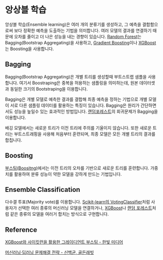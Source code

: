 # 앙상블 학습

앙상블 학습(Ensemble learning)은 여러 개의 분류기를 생성하고, 그 예측을 결합함으로써 보다 정확한 예측을 도출하는 기법을 의미합니다. 여러 모델의 결과를 연결하기 때문에 오차를 줄이고 더 나은 성능을 내는 경향이 있습니다. [Random Forest](https://github.com/kyopark2014/ML-Algorithms/blob/main/random-forest.md)는 Bagging(Bootstrap Aggregating)을 사용하고, [Gradient Boosting](https://github.com/kyopark2014/ML-Algorithms/blob/main/boosting.md#gradient-boosting)이나 [XGBoost](https://github.com/kyopark2014/ML-Algorithms/blob/main/xgboost.md)는 Boosting을 사용합니다.

## Bagging

Bagging(Bootstrap Aggregating)은 개별 트리를 생성할때 부트스트랩 샘플을 사용합니다. 여기서 Boostraping은 중복을 허용하는 샘플링을 의미하는데, 원본 데이터셋과 동일한 크기의 Bootstraping을 이용합니다.

Bagging은 개별 모델로 예측한 결과를 결합해 최종 예측을 정하는 기법으로 개별 모델이 서로 다른 샘플링 데이터를 활용하는 특징이 있습니다. Bagging은 원리가 간단하면서도 성능을 높일수 있는 효과적인 방법입니다. [랜덤포레스트](https://github.com/kyopark2014/ML-Algorithms/blob/main/random-forest.md)의 회귀문제가 Bagging을 이용합니다.

배깅 모델에서는 새로운 트리가 이전 트리에 주의를 기울이지 않습니다. 또한 새로운 트리는 부트스트래핑을 사용해 처음부터 훈련되며, 최종 모델은 모든 개별 트리의 결과를 합칩니다. 

## Boosting

[부스팅(Boositng)](https://github.com/kyopark2014/ML-Algorithms/blob/main/boosting.md)에서는 이전 트리의 오차를 기반으로 새로운 트리를 훈련합니다. 가중치를 활용하여 분류 성능이 약한 모델을 강하게 만드는 기법입니다. 


## Ensemble Classification

다수결 투표(Majority vote)를 이용합니다. [Scikit-learn의 VotingClassifier](https://scikit-learn.org/stable/modules/generated/sklearn.ensemble.VotingClassifier.html)처럼 사용자가 선택한 여러 종류의 머신러닝 모델을 연결하거나, [XGBoost](https://github.com/kyopark2014/ML-Algorithms/blob/main/xgboost.md)나 [랜덤 포레스트](https://github.com/kyopark2014/ML-Algorithms/blob/main/random-forest.md)처럼 같은 종류의 모델을 여러거 합치는 방식으로 구현합니다. 


## Reference 

[XGBoost와 사이킷런을 활용한 그레이디언트 부스팅 - 한빛 미디어](https://github.com/rickiepark/handson-gb)

[머신러닝·딥러닝 문제해결 전략 - 신백균, 골든래빗](https://github.com/BaekKyunShin/musthave_mldl_problem_solving_strategy)
